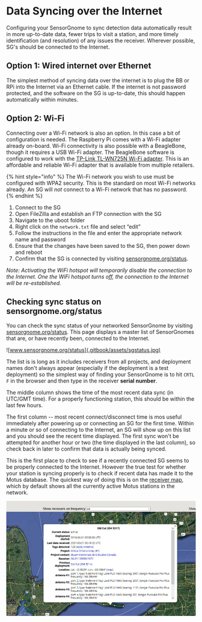 # Data Syncing over the Internet

Configuring your SensorGnome to sync detection data automatically result in more up-to-date data, fewer trips to visit a station, and more timely identification \(and resolution\) of any issues the receiver. Wherever possible, SG's should be connected to the Internet.

## Option 1: Wired internet over Ethernet

The simplest method of syncing data over the internet is to plug the BB or RPi into the Internet via an Ethernet cable. If the internet is not password protected, and the software on the SG is up-to-date, this should happen automatically within minutes.

## Option 2: Wi-Fi 

Connecting over a Wi-Fi network is also an option. In this case a bit of configuration is needed. The Raspberry Pi comes with a Wi-Fi adapter already on-board. Wi-Fi connectivity is also possible with a BeagleBone, though it requires a USB Wi-Fi adapter. The BeagleBone software is configured to work with the [TP-Link TL-WN725N Wi-Fi adapter](https://www.tp-link.com/us/home-networking/usb-adapter/tl-wn725n/). This is an affordable and reliable Wi-Fi adapter that is available from multiple retailers.

{% hint style="info" %}
The Wi-Fi network you wish to use must be configured with WPA2 security. This is the standard on most Wi-Fi networks already. An SG will _not_ connect to a Wi-Fi network that has no password.
{% endhint %}

1. Connect to the SG
2. Open FileZilla and establish an FTP connection with the SG
3. Navigate to the uboot folder
4. Right click on the `network.txt` file and select “edit”
5. Follow the instructions in the file and enter the appropriate network name and password
6. Ensure that the changes have been saved to the SG, then power down and reboot
7. Confirm that the SG is connected by visiting [sensorgnome.org/status](sensorgnome.org/status). 

_Note: Activating the WiFi hotspot will temporarily disable the connection to the Internet. One the WiFi hotspot turns off, the connection to the Internet will be re-established._

## Checking sync status on sensorgnome.org/status

You can check the sync status of your networked SensorGnome by visiting [sensorgnome.org/status](http://www.sensorgnome.org/status). This page displays a master list of SensorGnomes that are, or have recently been, connected to the Internet.

![www.sensorgnome.org/status](.gitbook/assets/sgstatus.jpg)

The list is is long as it includes receivers from all projects, and deployment names don't always appear \(especially if the deployment is a test deployment\) so the simplest way of finding your SensorGnome is to hit `CRTL F` in the browser and then type in the receiver **serial number**. 

The middle column shows the time of the most recent data sync \(in UTC/GMT time\). For a properly functioning station, this should be within the last few hours. 

The first column -- most recent connect/disconnect time is mos useful immediately after powering up or connecting an SG for the first time. Within a minute or so of connecting to the Internet, an SG will show up on this list and you should see the recent time displayed. The first sync won't be attempted for another hour or two \(the time displayed in the last column\), so check back in later to confirm that data is actually being synced. 

This is the first place to check to see if a recently connected SG seems to be properly connected to the Internet. However the true test for whether your station is syncing properly is to check if recent data has made it to the Motus database. The quickest way of doing this is on the [receiver map](https://motus.org/data/receiversMap?lang=en), which by default shows all the currently active Motus stations in the network.

![Use the receiver map to quickly check how up-to-date a SensorGnome is](.gitbook/assets/popup.jpg)

